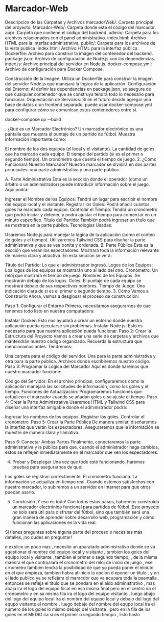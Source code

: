 # Marcador-Web

Descripción de las Carpetas y Archivos
marcadorWeb/: Carpeta principal del proyecto.
Marcador-Web/: Carpeta donde está el código del marcador.
app/: Carpeta que contiene el código del backend.
admin/: Carpeta para los archivos relacionados con el panel administrativo.
index.html: Archivo HTML para la interfaz administrativa.
public/: Carpeta para los archivos de la vista pública.
index.html: Archivo HTML para la interfaz pública.
Dockerfile: Archivo para construir la imagen del contenedor del backend.
package.json: Archivo de configuración de Node.js con las dependencias.
index.js: Archivo principal del servidor en Node.js.
docker-compose.yml: Archivo de configuración para Docker Compose.


Construcción de la Imagen: Utiliza un Dockerfile para construir la imagen del servidor Node.js que manejará la lógica de la aplicación.
Configuración del Entorno: Al definir las dependencias en package.json, se asegura de que cualquier contenedor que se construya tendrá todo lo necesario para funcionar.
Orquestación de Servicios: Si en el futuro decide agregar una base de datos o un frontend separado, puede usar docker-compose.yml para configurar cómo se comunican estos contenedores entre sí.


docker-compose up --build


. ¿Qué es un Marcador Electrónico?
Un marcador electrónico es una pantalla que muestra el puntaje de un partido de fútbol. Muestra información importante como:

El nombre de los dos equipos (el local y el visitante).
La cantidad de goles que ha marcado cada equipo.
El tiempo del partido (si es el primer o segundo tiempo).
Un cronómetro que cuenta el tiempo de juego.
2. ¿Cómo Funcionará Nuestro Marcador?
Nuestro marcador se dividirá en dos partes principales: una parte administrativa y una parte pública.

A. Parte Administrativa
Esta es la sección donde el operador (como un árbitro o un administrador) puede introducir información sobre el juego. Aquí podrá:

Ingresar el Nombre de los Equipos: Tendrá un lugar para escribir el nombre del equipo local y el visitante.
Registrar los Goles: Podrá añadir cuántos goles ha marcado cada equipo.
Controlar el Tiempo: Tendrá un cronómetro que podrá iniciar y detener, y podrá ajustar el tiempo para comenzar en un minuto específico.
Título del Partido: También podrá ingresar un título que se mostrará en la parte pública.
Tecnologías Usadas:

Usaremos Node.js para manejar la lógica de la aplicación (como el conteo de goles y el tiempo).
Utilizaremos Tailwind CSS para diseñar la parte administrativa y que se vea bonita y ordenada.
B. Parte Pública
Esta es la sección que verán los espectadores. Mostrará toda la información relevante de manera clara y atractiva. En esta sección se verá:

Título del Partido: Lo que el administrador ingresó.
Logos de los Equipos: Los logos de los equipos se mostrarán uno al lado del otro.
Cronómetro: Un reloj que mostrará el tiempo de juego.
Nombres de los Equipos: Se mostrarán debajo de los logos.
Goles: El puntaje de cada equipo se mostrará debajo de sus respectivos nombres.
Tiempo de Juego: Una indicación clara de si es el primer o segundo tiempo.
3. Cómo Vamos a Construirlo
Ahora, vamos a desglosar el proceso de construcción:

Paso 1: Configurar el Entorno
Primero, necesitamos asegurarnos de que tenemos todo listo en nuestra computadora:

Instalar Docker: Esto nos ayudará a crear un entorno donde nuestra aplicación pueda ejecutarse sin problemas.
Instalar Node.js: Esto es necesario para que nuestra aplicación pueda funcionar.
Paso 2: Crear la Estructura del Proyecto
Vamos a crear una serie de carpetas y archivos que mantendrán nuestro código organizado. Recuerda la estructura que mencionamos antes. Tendremos:

Una carpeta para el código del servidor.
Una para la parte administrativa y otra para la parte pública.
Archivos donde escribiremos nuestro código.
Paso 3: Programar la Lógica del Marcador
Aquí es donde haremos que nuestro marcador funcione:

Código del Servidor: En el archivo principal, configuraremos cómo la aplicación manejará las solicitudes de información, como los goles y el tiempo.
Funciones de Actualización: Programaremos funciones que actualicen el marcador cuando se añadan goles o se ajuste el tiempo.
Paso 4: Crear la Parte Administrativa
Usaremos HTML y Tailwind CSS para diseñar una interfaz amigable donde el administrador podrá:

Ingresar los nombres de los equipos.
Registrar los goles.
Controlar el cronómetro.
Paso 5: Crear la Parte Pública
De manera similar, diseñaremos la interfaz que verán los espectadores. Aseguraremos que la información se muestre de manera clara y llamativa.

Paso 6: Conectar Ambas Partes
Finalmente, conectaremos la parte administrativa y la pública para que, cuando el administrador haga cambios, estos se reflejen inmediatamente en el marcador que ven los espectadores.

4. Probar y Desplegar
Una vez que todo esté funcionando, haremos pruebas para asegurarnos de que:

Los goles se registran correctamente.
El cronómetro funciona.
La información se actualiza en tiempo real.
Cuando estemos satisfechos con nuestro marcador, lo subiremos a un servidor en Internet para que otros puedan usarlo.

5. Conclusión
¡Y eso es todo! Con todos estos pasos, habremos construido un marcador electrónico funcional para partidos de fútbol. Este proyecto no solo será útil para disfrutar del fútbol, sino que también será una gran manera de aprender sobre desarrollo web, programación y cómo funcionan las aplicaciones en la vida real.

Si tienes preguntas sobre alguna parte del proceso o necesitas más detalles, ¡no dudes en preguntar!

e explico un poco mas , necesito un aparatado administrativo  donde se va agestionar   el nombre del equipo local  y visitante , tambien los goles del equipo local y visitante , tambien el primer o segundo tiempo,  , de la misma maenra el que controalara el cronometro del reloj de inicio de juego , ese crnometro  tambien tendra la posibilidad de  que yo pueda poner el minuto en el que empieza, tambien habra al inicio la opcion d eponer un titulo  ,   y en el lado  publico ya se reflejara el maracdor que va acupara toda la paantalla . entonces  se refleja el titulo  que se pondara en el aldo administrativo , mas abaja ira el logo del equipo  local   en esa misma final pero en el centro ira el cronometro  y en sa misma fila ira el logo del equipo visitante .  luego abajo del logo del equipo local ira el nombre del equipo local y debajo del logo del equpo visitante el nombre .   luego debajo del nombre del equpo local ira el numero  de los goles  lo mismo debajo del visitante . pero en la fila de los goles en el MEDIO ira  si es el primer o segundo tiempo , listo haslo 